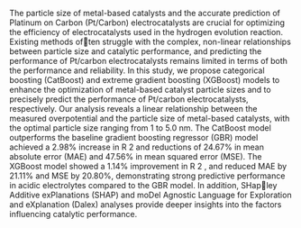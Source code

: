 The particle size of metal-based catalysts and the accurate prediction of Platinum on Carbon (Pt/Carbon) electrocatalysts
are crucial for optimizing the efficiency of electrocatalysts used in the hydrogen evolution reaction. Existing methods often struggle with the complex, non-linear relationships between particle size and catalytic performance, and predicting the
performance of Pt/carbon electrocatalysts remains limited in terms of both the performance and reliability. In this study, we
propose categorical boosting (CatBoost) and extreme gradient boosting (XGBoost) models to enhance the optimization of
metal-based catalyst particle sizes and to precisely predict the performance of Pt/carbon electrocatalysts, respectively. Our
analysis reveals a linear relationship between the measured overpotential and the particle size of metal-based catalysts, with
the optimal particle size ranging from 1 to 5.0 nm. The CatBoost model outperforms the baseline gradient boosting regressor
(GBR) model achieved a 2.98% increase in R
2
and reductions of 24.67% in mean absolute error (MAE) and 47.56% in mean
squared error (MSE). The XGBoost model showed a 1.14% improvement in R
2
, and reduced MAE by 21.11% and MSE by
20.80%, demonstrating strong predictive performance in acidic electrolytes compared to the GBR model. In addition, SHapley Additive exPlanations (SHAP) and moDel Agnostic Language for Exploration and eXplanation (Dalex) analyses provide
deeper insights into the factors influencing catalytic performance.
